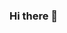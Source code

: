 ### Hi there 👋

<!--
**KuroshiD/KuroshiD** is a ✨ _special_ ✨ repository because its `README.md` (this file) appears on your GitHub profile.

My Skills
<img src="https://github.com/devicons/devicon/blob/master/icons/python/python-original.svg" alt="python" width="40" height="40" style="max-width:100%;"></img>

